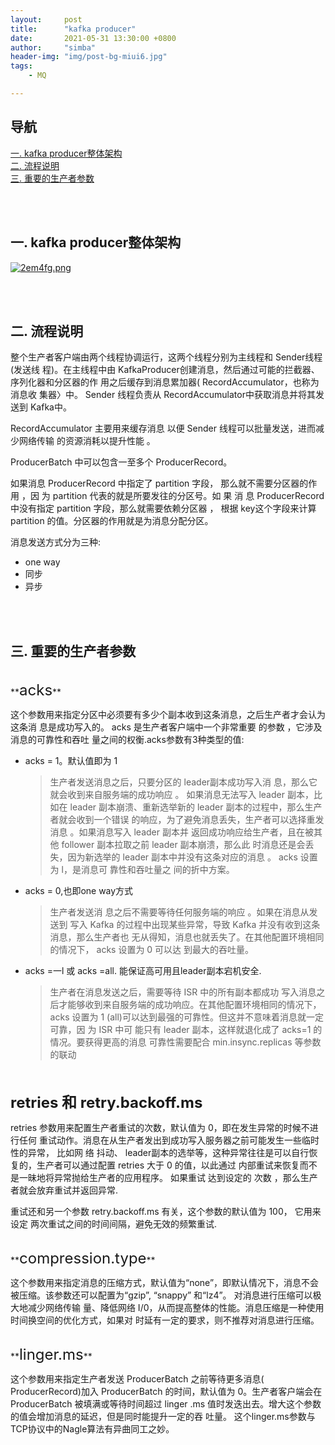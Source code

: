 ```yaml
---
layout:     post
title:      "kafka producer"
date:       2021-05-31 13:30:00 +0800
author:     "simba"
header-img: "img/post-bg-miui6.jpg"
tags:
    - MQ

---
```






## 导航
[一. kafka producer整体架构](#jump1)
<br>
[二. 流程说明](#jump2)
<br>
[三. 重要的生产者参数](#jump3)
<br>











<br><br>
## <span id="jump1">一. kafka producer整体架构</span>

[![2em4fg.png](https://z3.ax1x.com/2021/05/31/2em4fg.png)](https://imgtu.com/i/2em4fg)



<br><br>
## <span id="jump2">二. 流程说明</span>

整个生产者客户端由两个线程协调运行，这两个线程分别为主线程和 Sender线程 (发送线 程)。在主线程中由 KafkaProducer创建消息，然后通过可能的拦截器、序列化器和分区器的作 用之后缓存到消息累加器( RecordAccumulator，也称为消息收 集器〉中。 Sender 线程负责从 RecordAccumulator中获取消息并将其发送到 Kafka中。 <br>

RecordAccumulator 主要用来缓存消息 以便 Sender 线程可以批量发送，进而减少网络传输 的资源消耗以提升性能 。<br>

ProducerBatch 中可以包含一至多个 ProducerRecord。<br>

如果消息 ProducerRecord 中指定了 partition 字段， 那么就不需要分区器的作用 ，因 为 partition 代表的就是所要发往的分区号。如 果 消 息 ProducerRecord 中没有指定 partition 字段，那么就需要依赖分区器 ， 根据 key这个字段来计算 partition 的值。分区器的作用就是为消息分配分区。<br>

消息发送方式分为三种:
* one way
* 同步
* 异步



<br><br>
## <span id="jump3">三. 重要的生产者参数</span>

<br>
**<font size="5">acks</font>** <br>

这个参数用来指定分区中必须要有多少个副本收到这条消息，之后生产者才会认为这条消 息是成功写入的。 acks 是生产者客户端中一个非常重要 的参数 ，它涉及消息的可靠性和吞吐 量之间的权衡.acks参数有3种类型的值:
*  acks = 1。默认值即为 1
    >   生产者发送消息之后，只要分区的 leader副本成功写入消 息，那么它就会收到来自服务端的成功响应 。 如果消息无法写入 leader 副本，比如在 leader 副本崩溃、重新选举新的 leader 副本的过程中，那么生产者就会收到一个错误 的响应，为了避免消息丢失，生产者可以选择重发消息 。如果消息写入 leader 副本并 返回成功响应给生产者，且在被其他 follower 副本拉取之前 leader 副本崩溃，那么此 时消息还是会丢失，因为新选举的 leader 副本中并没有这条对应的消息 。 acks 设置为 l，是消息可 靠性和吞吐量之 间的折中方案。
*  acks = 0,也即one way方式
    >   生产者发送消 息之后不需要等待任何服务端的响应 。如果在消息从发送到 写入 Kafka 的过程中出现某些异常，导致 Kafka 并没有收到这条消息，那么生产者也 无从得知，消息也就丢失了。在其他配置环境相同的情况下， acks 设置为 0 可以达 到最大的吞吐量。<br>
*  acks =一l 或 acks =all.  能保证高可用且leader副本宕机安全.
    >   生产者在消息发送之后，需要等待 ISR 中的所有副本都成功 写入消息之后才能够收到来自服务端的成功响应。在其他配置环境相同的情况下， acks 设置为 1 (all)可以达到最强的可靠性。但这并不意味着消息就一定可靠，因 为 ISR 中可 能只有 leader 副本，这样就退化成了 acks=1 的情况。要获得更高的消息 可靠性需要配合 min.insync.replicas 等参数的联动


<br><br>
**<font size="5">retries 和 retry.backoff.ms</font>** <br>

retries 参数用来配置生产者重试的次数，默认值为 0，即在发生异常的时候不进行任何 重试动作。消息在从生产者发出到成功写入服务器之前可能发生一些临时性的异常， 比如网 络 抖动、 leader副本的选举等，这种异常往往是可以自行恢复的，生产者可以通过配置 retries 大于 0 的值，以此通过 内部重试来恢复而不是一昧地将异常抛给生产者的应用程序。 如果重试 达到设定的 次数 ，那么生产者就会放弃重试并返回异常.<br>

重试还和另一个参数 retry.backoff.ms 有关，这个参数的默认值为 100， 它用来设定 两次重试之间的时间间隔，避免无效的频繁重试.<br>


<br>
**<font size="5">compression.type</font>** <br>

这个参数用来指定消息的压缩方式，默认值为“none”，即默认情况下，消息不会被压缩。该参数还可以配置为“gzip”, “snappy” 和“lz4”。 对消息进行压缩可以极大地减少网络传输 量、降低网络 I/0，从而提高整体的性能。消息压缩是一种使用时间换空间的优化方式，如果对 时延有一定的要求，则不推荐对消息进行压缩。<br>


<br>
**<font size="5">linger.ms</font>** <br>

这个参数用来指定生产者发送 ProducerBatch 之前等待更多消息( ProducerRecord)加入 ProducerBatch 的时间，默认值为 0。生产者客户端会在 ProducerBatch 被填满或等待时间超过 linger .ms 值时发迭出去。增大这个参数的值会增加消息的延迟，但是同时能提升一定的吞 吐量。 这个linger.ms参数与TCP协议中的Nagle算法有异曲同工之妙。<br>
